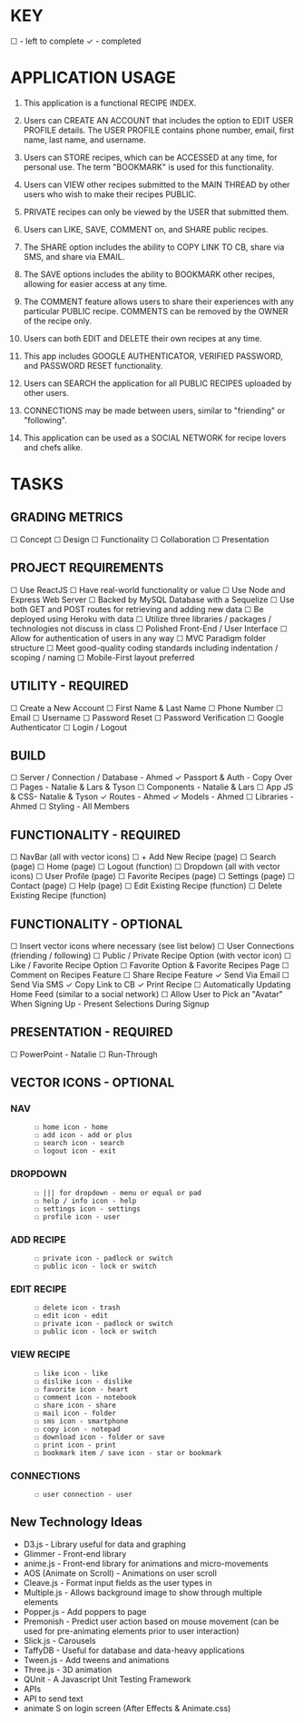 # KEY 

☐ - left to complete
✓ - completed

# APPLICATION USAGE

1. This application is a functional RECIPE INDEX.

2. Users can CREATE AN ACCOUNT that includes the option to EDIT USER PROFILE details. 
The USER PROFILE contains phone number, email, first name, last name, and username.

3. Users can STORE recipes, which can be ACCESSED at any time, for personal use.
The term "BOOKMARK" is used for this functionality. 

4. Users can VIEW other recipes submitted to the MAIN THREAD by other users who wish to make their recipes PUBLIC.

5. PRIVATE recipes can only be viewed by the USER that submitted them.

6. Users can LIKE, SAVE, COMMENT on, and SHARE public recipes.

7. The SHARE option includes the ability to COPY LINK TO CB, share via SMS, and share via EMAIL.

8. The SAVE options includes the ability to BOOKMARK other recipes, allowing for easier access at any time.

9. The COMMENT feature allows users to share their experiences with any particular PUBLIC recipe. 
COMMENTS can be removed by the OWNER of the recipe only.

10. Users can both EDIT and DELETE their own recipes at any time.

11. This app includes GOOGLE AUTHENTICATOR, VERIFIED PASSWORD, and PASSWORD RESET functionality.

12. Users can SEARCH the application for all PUBLIC RECIPES uploaded by other users.

13. CONNECTIONS may be made between users, similar to "friending" or "following".

14. This application can be used as a SOCIAL NETWORK for recipe lovers and chefs alike.

# TASKS 

  ## GRADING METRICS

  ☐ Concept
  ☐ Design
  ☐ Functionality
  ☐ Collaboration
  ☐ Presentation

  ## PROJECT REQUIREMENTS

  ☐ Use ReactJS
  ☐ Have real-world functionality or value
  ☐ Use Node and Express Web Server
  ☐ Backed by MySQL Database with a Sequelize
  ☐ Use both GET and POST routes for retrieving and adding new data
  ☐ Be deployed using Heroku with data
  ☐ Utilize three libraries / packages / technologies not discuss in class
  ☐ Polished Front-End / User Interface
  ☐ Allow for authentication of users in any way
  ☐ MVC Paradigm folder structure
  ☐ Meet good-quality coding standards including indentation / scoping / naming
  ☐ Mobile-First layout preferred

## UTILITY - REQUIRED

  ☐ Create a New Account
      ☐ First Name & Last Name
      ☐ Phone Number
      ☐ Email
      ☐ Username
  ☐ Password Reset
  ☐ Password Verification 
  ☐ Google Authenticator
  ☐ Login / Logout

## BUILD 

  ☐ Server / Connection / Database - Ahmed
  ✓ Passport & Auth - Copy Over
  ☐ Pages - Natalie & Lars & Tyson
  ☐ Components - Natalie & Lars
  ☐ App JS & CSS- Natalie & Tyson
  ✓ Routes - Ahmed
  ✓ Models - Ahmed 
  ☐ Libraries - Ahmed
  ☐ Styling - All Members 
    
## FUNCTIONALITY - REQUIRED

  ☐ NavBar (all with vector icons)
      ☐ + Add New Recipe (page)
      ☐ Search (page)
      ☐ Home (page)
      ☐ Logout (function)
  ☐ Dropdown (all with vector icons)
      ☐ User Profile (page)
      ☐ Favorite Recipes (page)
      ☐ Settings (page)
      ☐ Contact (page)
      ☐ Help (page)
  ☐ Edit Existing Recipe  (function)
  ☐ Delete Existing Recipe  (function)

## FUNCTIONALITY - OPTIONAL

  ☐ Insert vector icons where necessary (see list below)
  ☐ User Connections (friending / following)
  ☐ Public / Private Recipe Option (with vector icon)
  ☐ Like / Favorite Recipe Option
  ☐ Favorite Option & Favorite Recipes Page
  ☐ Comment on Recipes Feature
  ☐ Share Recipe Feature
      ✓ Send Via Email
      ☐ Send Via SMS
      ✓ Copy Link to CB
      ✓ Print Recipe
  ☐ Automatically Updating Home Feed (similar to a social network)
  ☐ Allow User to Pick an "Avatar" When Signing Up - Present Selections During Signup

## PRESENTATION - REQUIRED

  ☐ PowerPoint - Natalie
  ☐ Run-Through

## VECTOR ICONS - OPTIONAL
<!-- (file name of each icon is listed to the right of each element) -->

  ### NAV
          ☐ home icon - home
          ☐ add icon - add or plus
          ☐ search icon - search
          ☐ logout icon - exit

  ### DROPDOWN
          ☐ ||| for dropdown - menu or equal or pad
          ☐ help / info icon - help
          ☐ settings icon - settings
          ☐ profile icon - user

  ### ADD RECIPE
          ☐ private icon - padlock or switch
          ☐ public icon - lock or switch

  ### EDIT RECIPE
          ☐ delete icon - trash
          ☐ edit icon - edit
          ☐ private icon - padlock or switch
          ☐ public icon - lock or switch

  ### VIEW RECIPE
          ☐ like icon - like
          ☐ dislike icon - dislike
          ☐ favorite icon - heart
          ☐ comment icon - notebook
          ☐ share icon - share
          ☐ mail icon - folder
          ☐ sms icon - smartphone
          ☐ copy icon - notepad
          ☐ download icon - folder or save
          ☐ print icon - print
          ☐ bookmark item / save icon - star or bookmark

  ### CONNECTIONS
          ☐ user connection - user

## New Technology Ideas

- D3.js - Library useful for data and graphing
- Glimmer - Front-end library
- anime.js - Front-end library for animations and micro-movements
- AOS (Animate on Scroll) - Animations on user scroll
- Cleave.js - Format input fields as the user types in
- Multiple.js - Allows background image to show through multiple elements
- Popper.js - Add poppers to page
- Premonish - Predict user action based on mouse movement (can be used for pre-animating elements prior to user interaction)
- Slick.js - Carousels
- TaffyDB - Useful for database and data-heavy applications
- Tween.js - Add tweens and animations
- Three.js - 3D animation
- QUnit - A Javascript Unit Testing Framework
- APIs
- API to send text
- animate S on login screen (After Effects & Animate.css)